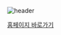 ![header](https://capsule-render.vercel.app/api?type=waving&color=auto&height=300&section=header&text=soomin's%20project&fontSize=90)
<div align-center>
  <a href="https://s00m1n1.github.io/project/index.html" target="_blank">홈페이지 바로가기</a>
</div>
